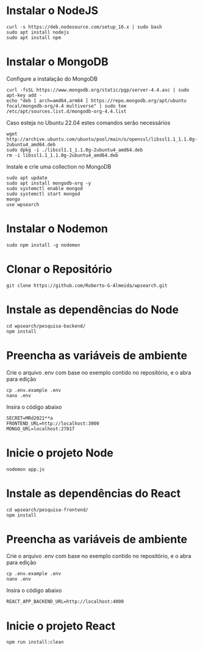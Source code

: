 # Instalar o NodeJS
```
curl -s https://deb.nodesource.com/setup_16.x | sudo bash
sudo apt install nodejs
sudo apt install npm
```

# Instalar o MongoDB
Configure a instalação do MongoDB
```
curl -fsSL https://www.mongodb.org/static/pgp/server-4.4.asc | sudo apt-key add -
echo "deb [ arch=amd64,arm64 ] https://repo.mongodb.org/apt/ubuntu focal/mongodb-org/4.4 multiverse" | sudo tee /etc/apt/sources.list.d/mongodb-org-4.4.list
```

Caso esteja no Ubuntu 22.04 estes comandos serão necessários
```
wget http://archive.ubuntu.com/ubuntu/pool/main/o/openssl/libssl1.1_1.1.0g-2ubuntu4_amd64.deb
sudo dpkg -i ./libssl1.1_1.1.0g-2ubuntu4_amd64.deb
rm -i libssl1.1_1.1.0g-2ubuntu4_amd64.deb
```

Instale e crie uma collection no MongoDB
```
sudo apt update
sudo apt install mongodb-org -y
sudo systemctl enable mongod
sudo systemctl start mongod
mongo
use wpsearch
```

# Instalar o Nodemon
```
sudo npm install -g nodemon
```

# Clonar o Repositório
```
git clone https://github.com/Roberto-G-Almeida/wpsearch.git
```

# Instale as dependências do Node
```
cd wpsearch/pesquisa-backend/
npm install
```

# Preencha as variáveis de ambiente
Crie o arquivo .env com base no exemplo contido no repositório, e o abra para edição
```
cp .env.example .env
nano .env
```
Insira o código abaixo
```
SECRET=MRd2021**a
FRONTEND_URL=http://localhost:3000
MONGO_URL=localhost:27017
```

# Inicie o projeto Node
```
nodemon app.js
```

# Instale as dependências do React
```
cd wpsearch/pesquisa-frontend/
npm install
```

# Preencha as variáveis de ambiente
Crie o arquivo .env com base no exemplo contido no repositório, e o abra para edição
```
cp .env.example .env
nano .env
```
Insira o código abaixo
```
REACT_APP_BACKEND_URL=http://localhost:4000
```

# Inicie o projeto React
```
npm run install:clean
```
